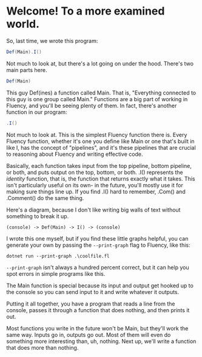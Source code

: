 # Welcome! To a more examined world.

So, last time, we wrote this program:

```cs
Def(Main).I()
```

Not much to look at, but there's a lot going on under the hood. There's two main parts here.

```cs
Def(Main)
```

This guy Def(ines) a function called Main. That is, "Everything connected to this guy is one group called Main." Functions are a big part of working in Fluency, and you'll be seeing plenty of them. In fact, there's another function in our program:

```cs
.I()
```

Not much to look at. This is the simplest Fluency function there is. Every Fluency function, whether it's one you define like Main or one that's built in like I, has the concept of "pipelines", and it's these pipelines that are crucial to reasoning about Fluency and writing effective code. 

Basically, each function takes input from the top pipeline, bottom pipeline, or both, and puts output on the top, bottom, or both. .I() represents the _identity_ function, that is, the function that returns exactly what it takes. This isn't particularly useful on its own- in the future, you'll mostly use it for making sure things line up. If you find .I() hard to remember, .Com() and .Comment() do the same thing. 

Here's a diagram, because I don't like writing big walls of text without something to break it up.

```text
(console) -> Def(Main) -> I() -> (console)
```

I wrote this one myself, but if you find these little graphs helpful, you can generate your own by passing the `--print-graph` flag to Fluency, like this:

```text
dotnet run --print-graph .\coolfile.fl
```

`--print-graph` isn't always a hundred percent correct, but it can help you spot errors in simple programs like this.

The Main function is special because its input and output get hooked up to the console so you can send input to it and write whatever it outputs. 

Putting it all together, you have a program that reads a line from the console, passes it through a function that does nothing, and then prints it out.

Most functions you write in the future won't be Main, but they'll work the same way. Inputs go in, outputs go out. Most of them will even do something more interesting than, uh, nothing. Next up, we'll write a function that does more than nothing.